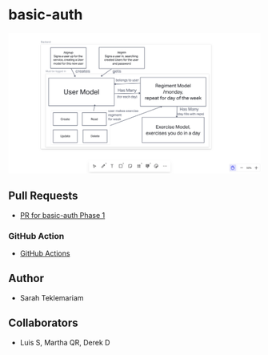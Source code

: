 # basic-auth

![basic auth UML](basic-auth.png)

## Pull Requests

- [PR for basic-auth Phase 1](https://github.com/SarahTek/basic-auth/pull/2)

### GitHub Action

- [GitHub Actions](https://github.com/SarahTek/basic-auth/actions)
## Author

- Sarah Teklemariam

## Collaborators

- Luis S, Martha QR, Derek D
